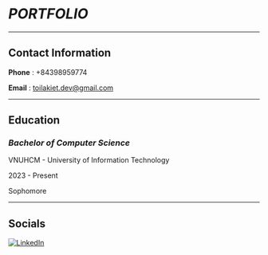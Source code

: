 # *PORTFOLIO*
------------------------------------------
## Contact Information

**Phone** : +84398959774

**Email** : toilakiet.dev@gmail.com

-----------------------------------------
## Education

### *Bachelor of Computer Science* 

VNUHCM - University of Information Technology

2023 - Present

Sophomore

-------------------------------------------
## Socials
[![LinkedIn](https://img.shields.io/badge/linkedin-%230077B5.svg?style=normal&logo=linkedin&logoColor=white)](https://www.linkedin.com/in/toilakiet/?_l=en_US)
